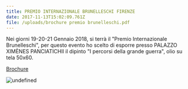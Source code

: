 ```yaml
---
title: PREMIO INTERNAZIONALE BRUNELLESCHI FIRENZE
date: 2017-11-13T15:02:09.761Z
file: /uploads/brochure premio brunelleschi.pdf
---
```

Nei giorni 19-20-21 Gennaio 2018, si terrà il "Premio Internazionale Brunelleschi", per questo evento ho scelto di esporre presso PALAZZO XIMÈNES PANCIATICHIl il dipinto "I percorsi della grande guerra", olio su tela 50x60.

[Brochure](https://www.miriamdenardi.it/uploads/brochure-premio-brunelleschi.pdf)

![undefined](/uploads/brochure-premio-brunelleschi-image.png)
